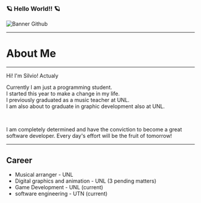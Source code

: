 ### 🪐 Hello World!! 🪐
![Banner Github](https://github.com/Fraggah/Fraggah/assets/132927111/84506c9c-7891-4db9-8bb5-fb9b8217bd0b)
<hr>
<h1>About Me</h1>
<hr>
<p>Hi! I'm Silvio! Actualy </p>
<p>Currently I am just a programming student. <br>
I started this year to make a change in my life. <br>
I previously graduated as a music teacher at UNL. <br>
I am also about to graduate in graphic development also at UNL.</p>
<br>
<p>I am completely determined and have the conviction to become a great software developer. Every day's effort will be the fruit of tomorrow!</p>
<hr>
<h2>Career</h2>
<ul>
  <li>Musical arranger - UNL</li>
  <li>Digital graphics and animation - UNL (3 pending matters)</li>
  <li>Game Development - UNL (current)</li>
  <li>software engineering - UTN (current)</li>
</ul>
